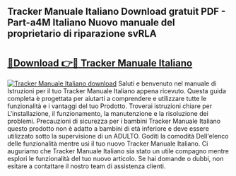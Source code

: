 ## Tracker Manuale Italiano Download gratuit PDF - Part-a4M Italiano Nuovo manuale del proprietario di riparazione svRLA

# <h2><a href="http://dfffngx.blite.top/?on=Tracker+Manuale+Italiano">🔗Download 👉🔴 Tracker Manuale Italiano</a></h2>

[![Tracker Manuale Italiano download](https://i.imgur.com/lujVjoI.png)](http://dfffngx.blite.top/?on=Tracker+Manuale+Italiano)
Saluti e benvenuto nel manuale di Istruzioni per il tuo Tracker Manuale Italiano appena ricevuto. Questa guida completa è progettata per aiutarti a comprendere e utilizzare tutte le funzionalità e i vantaggi del tuo Prodotto. Troverai istruzioni chiare per L'installazione, il funzionamento, la manutenzione e la risoluzione dei problemi. Precauzioni di sicurezza per i bambini Tracker Manuale Italiano questo prodotto non è adatto a bambini di età inferiore e deve essere utilizzato sotto la supervisione di un ADULTO. Goditi la comodità Dell'elenco delle funzionalità mentre usi il tuo nuovo Tracker Manuale Italiano. Ci auguriamo che Tracker Manuale Italiano sia stato un utile compagno mentre esplori le funzionalità del tuo nuovo articolo. Se hai domande o dubbi, non esitare a contattare il nostro team di assistenza clienti.
